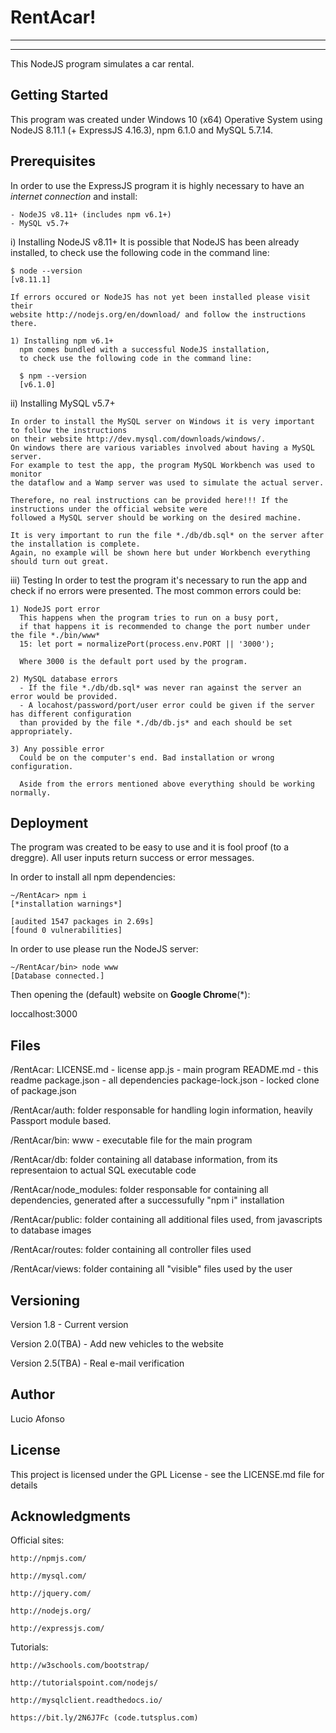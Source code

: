 # RentAcar!
------------------------------------
------------------------------------
This NodeJS program simulates a car rental.



Getting Started
------------------
This program was created under Windows 10 (x64) Operative System using NodeJS 8.11.1 (+ ExpressJS 4.16.3), 
  npm 6.1.0 and MySQL 5.7.14.

Prerequisites
---------------
In order to use the ExpressJS program it is highly necessary to have an *internet connection* and install:

	- NodeJS v8.11+ (includes npm v6.1+)
	- MySQL v5.7+

  i) Installing NodeJS v8.11+
    It is possible that NodeJS has been already installed, to check use the following code in the command line:

    $ node --version
    [v8.11.1]

    If errors occured or NodeJS has not yet been installed please visit their 
    website http://nodejs.org/en/download/ and follow the instructions there.

    1) Installing npm v6.1+
      npm comes bundled with a successful NodeJS installation, 
      to check use the following code in the command line: 

      $ npm --version
      [v6.1.0]


  ii) Installing MySQL v5.7+
  
    In order to install the MySQL server on Windows it is very important to follow the instructions 
    on their website http://dev.mysql.com/downloads/windows/. 
    On windows there are various variables involved about having a MySQL server. 
    For example to test the app, the program MySQL Workbench was used to monitor 
    the dataflow and a Wamp server was used to simulate the actual server.  
    
    Therefore, no real instructions can be provided here!!! If the instructions under the official website were 
    followed a MySQL server should be working on the desired machine.    
    
    It is very important to run the file *./db/db.sql* on the server after the installation is complete. 
    Again, no example will be shown here but under Workbench everything should turn out great.

  
  iii) Testing
    In order to test the program it's necessary to run the app and check if no errors were presented. 
    The most common errors could be:
    
    1) NodeJS port error
      This happens when the program tries to run on a busy port, 
      if that happens it is recommended to change the port number under the file *./bin/www* 
      15: let port = normalizePort(process.env.PORT || '3000'); 
      
      Where 3000 is the default port used by the program.
  
    2) MySQL database errors
      - If the file *./db/db.sql* was never ran against the server an error would be provided.
      - A locahost/password/port/user error could be given if the server has different configuration 
      than provided by the file *./db/db.js* and each should be set appropriately.
      
    3) Any possible error
      Could be on the computer's end. Bad installation or wrong configuration. 
      
      Aside from the errors mentioned above everything should be working normally.      

Deployment
--------------
The program was created to be easy to use and it is fool proof (to a dreggre). 
All user inputs return success or error messages.

In order to install all npm dependencies:

    ~/RentAcar> npm i
    [*installation warnings*]
    
    [audited 1547 packages in 2.69s]
    [found 0 vulnerabilities]
    
 In order to use please run the NodeJS server:

    ~/RentAcar/bin> node www
    [Database connected.]

Then opening the (default) website on **Google Chrome**(*):
  
  loccalhost:3000

Files
------
/RentAcar:
	LICENSE.md - license
	app.js - main program
	README.md - this readme
	package.json - all dependencies
	package-lock.json - locked clone of package.json
	
/RentAcar/auth:
	folder responsable for handling login information, heavily Passport module based.
	
/RentAcar/bin:
	www - executable file for the main program
	
/RentAcar/db:
	folder containing all database information, from its representaion to actual SQL executable code
	
/RentAcar/node_modules:
	folder responsable for containing all dependencies, generated after a successufully "npm i" installation
	
/RentAcar/public:
	folder containing all additional files used, from javascripts to database images
	
/RentAcar/routes:
	folder containing all controller files used
	
/RentAcar/views:
	folder containing all "visible" files used by the user	

Versioning
------------
Version 1.8 - Current version

Version 2.0(TBA) - Add new vehicles to the website

Version 2.5(TBA) - Real e-mail verification

Author
---------
Lucio Afonso

License
---------
This project is licensed under the GPL License - see the LICENSE.md file for details

Acknowledgments
----------------------
Official sites:

	http://npmjs.com/
	
	http://mysql.com/
	
	http://jquery.com/
	
	http://nodejs.org/
	
	http://expressjs.com/
	

Tutorials:

	http://w3schools.com/bootstrap/
	
	http://tutorialspoint.com/nodejs/
	
	http://mysqlclient.readthedocs.io/
	
	https://bit.ly/2N6J7Fc (code.tutsplus.com)
